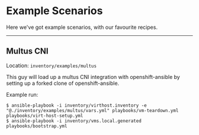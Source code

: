 # Example Scenarios

Here we've got example scenarios, with our favourite recipes.

---

## Multus CNI

Location: `inventory/examples/multus`

This guy will load up a multus CNI integration with openshift-ansible by setting up a forked clone of openshift-ansible.

Example run:

```
$ ansible-playbook -i inventory/virthost.inventory -e "@./inventory/examples/multus/vars.yml" playbooks/vm-teardown.yml playbooks/virt-host-setup.yml 
$ ansible-playbook -i inventory/vms.local.generated playbooks/bootstrap.yml
```



